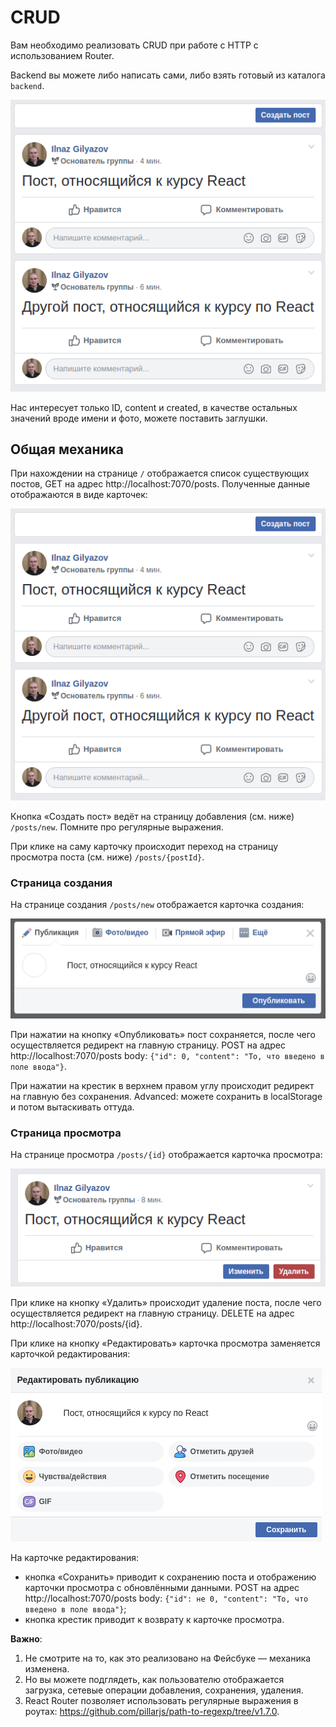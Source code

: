 CRUD
===

Вам необходимо реализовать CRUD при работе с HTTP с использованием Router.

Backend вы можете либо написать сами, либо взять готовый из каталога `backend`.

![CRUD](./assets/main.png)

Нас интересует только ID, content и created, в качестве остальных значений вроде имени и фото, можете поставить заглушки.

## Общая механика

При нахождении на странице `/` отображается список существующих постов, GET на адрес http://localhost:7070/posts. Полученные данные отображаются в виде карточек:

![List](./assets/main.png)

Кнопка «Создать пост» ведёт на страницу добавления (см. ниже) `/posts/new`. Помните про регулярные выражения.

При клике на саму карточку происходит переход на страницу просмотра поста (см. ниже) `/posts/{postId}`.

### Страница создания

На странице создания `/posts/new` отображается карточка создания:

![New](./assets/new.png)

При нажатии на кнопку «Опубликовать» пост сохраняется, после чего осуществляется редирект на главную страницу. POST на адрес http://localhost:7070/posts body: `{"id": 0, "content": "То, что введено в поле ввода"}`.

При нажатии на крестик в верхнем правом углу происходит редирект на главную без сохранения. Advanced: можете сохранить в localStorage и потом вытаскивать оттуда.

### Страница просмотра

На странице просмотра `/posts/{id}` отображается карточка просмотра:

![View](./assets/view.png)

При клике на кнопку «Удалить» происходит удаление поста, после чего осуществляется редирект на главную страницу. DELETE на адрес http://localhost:7070/posts/{id}.

При клике на кнопку «Редактировать» карточка просмотра заменяется карточкой редактирования:

![Edit](./assets/edit.png)

На карточке редактирования:
* кнопка «Сохранить» приводит к сохранению поста и  отображению карточки просмотра с обновлёнными данными. POST на адрес http://localhost:7070/posts body: `{"id": не 0, "content": "То, что введено в поле ввода"}`;
* кнопка крестик приводит к возврату к карточке просмотра.

**Важно**:

1. Не смотрите на то, как это реализовано на Фейсбуке — механика изменена.
1. Но вы можете подглядеть, как пользователю отображается загрузка, сетевые операции добавления, сохранения, удаления.
1. React Router позволяет использовать регулярные выражения в роутах: https://github.com/pillarjs/path-to-regexp/tree/v1.7.0.
